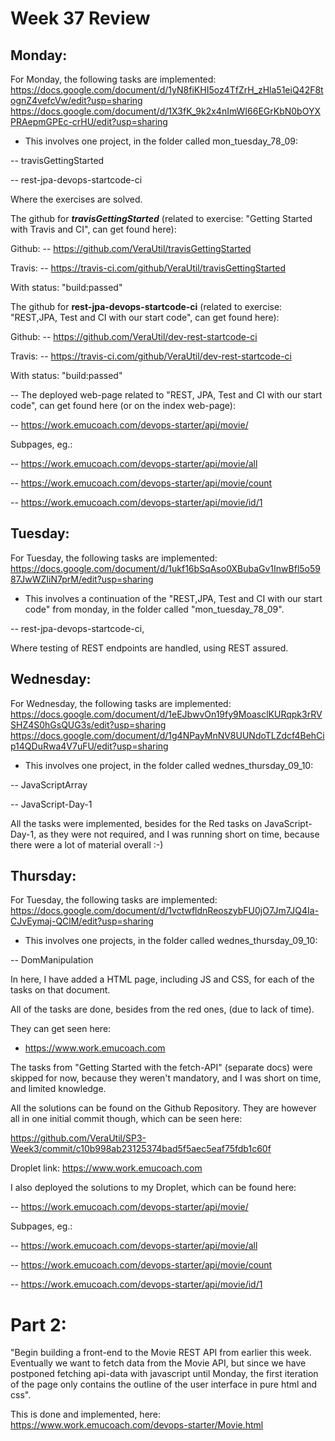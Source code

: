 # Week 37 Review

## Monday:
For Monday, the following tasks are implemented:
https://docs.google.com/document/d/1yN8fiKHI5oz4TfZrH_zHla51eiQ42F8tognZ4vefcVw/edit?usp=sharing
https://docs.google.com/document/d/1X3fK_9k2x4nImWI66EGrKbN0bOYXPRAepmGPEc-crHU/edit?usp=sharing
- This involves one project, in the folder called mon_tuesday_78_09:

-- travisGettingStarted

-- rest-jpa-devops-startcode-ci

Where the exercises are solved.

The github for ***travisGettingStarted*** (related to exercise: "Getting Started with Travis and CI", can get found here):

Github: -- https://github.com/VeraUtil/travisGettingStarted

Travis: -- https://travis-ci.com/github/VeraUtil/travisGettingStarted

With status: "build:passed"

The github for **rest-jpa-devops-startcode-ci** (related to exercise: "REST,JPA, Test and CI with our start code", can get found here):

Github: -- https://github.com/VeraUtil/dev-rest-startcode-ci

Travis: -- https://travis-ci.com/github/VeraUtil/dev-rest-startcode-ci

With status: "build:passed"

-- The deployed web-page related to "REST, JPA, Test and CI with our start code", can get found here (or on the index web-page):

-- https://work.emucoach.com/devops-starter/api/movie/

Subpages, eg.: 

-- https://work.emucoach.com/devops-starter/api/movie/all

-- https://work.emucoach.com/devops-starter/api/movie/count

-- https://work.emucoach.com/devops-starter/api/movie/id/1

## Tuesday:
For Tuesday, the following tasks are implemented:
https://docs.google.com/document/d/1ukf16bSqAso0XBubaGv1InwBfl5o5987JwWZIiN7prM/edit?usp=sharing
- This involves a continuation of the "REST,JPA, Test and CI with our start code" from monday, in the folder called "mon_tuesday_78_09".

-- rest-jpa-devops-startcode-ci, 

Where testing of REST endpoints are handled, using REST assured. 

## Wednesday:
For Wednesday, the following tasks are implemented:
https://docs.google.com/document/d/1eEJbwvOn19fy9MoasclKURqpk3rRVSHZ4S0hGsQUG3s/edit?usp=sharing
https://docs.google.com/document/d/1g4NPayMnNV8UUNdoTLZdcf4BehCip14QDuRwa4V7uFU/edit?usp=sharing
- This involves one project, in the folder called wednes_thursday_09_10:

-- JavaScriptArray

-- JavaScript-Day-1

All the tasks were implemented, besides for the Red tasks on JavaScript-Day-1, as they were not required, and I was running short on time, because there were a lot of material overall :-)


## Thursday:
For Tuesday, the following tasks are implemented:
https://docs.google.com/document/d/1vctwfldnReoszybFU0jO7Jm7JQ4Ia-CJvEymaj-QClM/edit?usp=sharing
- This involves one projects, in the folder called wednes_thursday_09_10:

-- DomManipulation

In here, I have added a HTML page, including JS and CSS, for each of the tasks on that document. 

All of the tasks are done, besides from the red ones, (due to lack of time). 

They can get seen here:
- https://www.work.emucoach.com

The tasks from "Getting Started with the fetch-API" (separate docs) were skipped for now, because they weren't mandatory, and I was short on time, and limited knowledge.

All the solutions can be found on the Github Repository. They are however all in one initial commit though, which can be seen here:

https://github.com/VeraUtil/SP3-Week3/commit/c10b998ab23125374bad5f5aec5eaf75fdb1c60f

Droplet link: 
https://www.work.emucoach.com

I also deployed the solutions to my Droplet, which can be found here:

-- https://work.emucoach.com/devops-starter/api/movie/

Subpages, eg.: 

-- https://work.emucoach.com/devops-starter/api/movie/all

-- https://work.emucoach.com/devops-starter/api/movie/count

-- https://work.emucoach.com/devops-starter/api/movie/id/1

# Part 2:
"Begin building a front-end to the Movie REST API from earlier this week. Eventually we want to fetch data from the Movie API, but since we have postponed fetching api-data with javascript until Monday, the first iteration of the page only contains the outline of the user interface in pure html and css".

This is done and implemented, here:
https://www.work.emucoach.com/devops-starter/Movie.html
